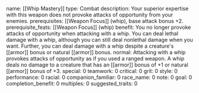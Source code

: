 name: [[Whip Mastery]]
type: Combat
description: Your superior expertise with this weapon does not provoke attacks of opportunity from your enemies.
prerequisites: [[Weapon Focus]] (whip), base attack bonus +2.
prerequisite_feats: [[Weapon Focus]] (whip)
benefit: You no longer provoke attacks of opportunity when attacking with a whip. You can deal lethal damage with a whip, although you can still deal nonlethal damage when you want. Further, you can deal damage with a whip despite a creature's [[armor]] bonus or natural [[armor]] bonus.
normal: Attacking with a whip provokes attacks of opportunity as if you used a ranged weapon. A whip deals no damage to a creature that has an [[armor]] bonus of +1 or natural [[armor]] bonus of +3.
special: 0
teamwork: 0
critical: 0
grit: 0
style: 0
performance: 0
racial: 0
companion_familiar: 0
race_name: 0
note: 0
goal: 0
completion_benefit: 0
multiples: 0
suggested_traits: 0
